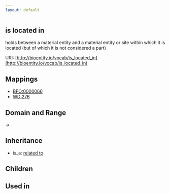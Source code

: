 ```yaml
---
layout: default
---
```


## is located in


holds between a material entity and a material entity or site within which it is located (but of which it is not considered a part)

URI: [http://bioentity.io/vocab/is_located_in](http://bioentity.io/vocab/is_located_in)
## Mappings

 * [BFO:0000066](http://purl.obolibrary.org/obo/BFO_0000066)
 * [WD:276](http://purl.obolibrary.org/obo/WD_276)

## Domain and Range

 -> 

## Inheritance

 *  is_a: [related to](related_to.html)

## Children


## Used in

